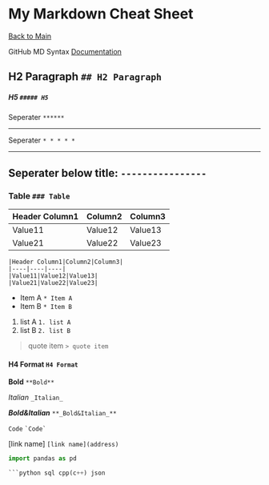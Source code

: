 # My Markdown Cheat Sheet

[Back to Main](https://github.com/hjx2019/BootCampUofT)

GitHub MD Syntax [Documentation](https://docs.github.com/en/github/writing-on-github/getting-started-with-writing-and-formatting-on-github/basic-writing-and-formatting-syntax)

## H2 Paragraph `## H2 Paragraph`
##### H5 `##### H5`

Seperater `******`
****** 
Seperater `* * * * *`
* * * * *
Seperater below title: `----------------`
----------------

### Table `### Table`
|Header Column1|Column2|Column3|
|----|----|----|
|Value11|Value12|Value13|
|Value21|Value22|Value23|
```
|Header Column1|Column2|Column3|
|----|----|----|
|Value11|Value12|Value13|
|Value21|Value22|Value23|
```

* Item A `* Item A`
* Item B `* Item B`

1. list A `1. list A`
2. list B `2. list B`

> quote item `> quote item`

#### H4 Format `H4 Format`

**Bold** `**Bold**`


_Italian_ `_Italian_`

**_Bold&Italian_** `**_Bold&Italian_**`

`Code`  `` `Code` ``

[link name] `[link name](address)`

```python
import pandas as pd

```python sql cpp(c++) json
```



